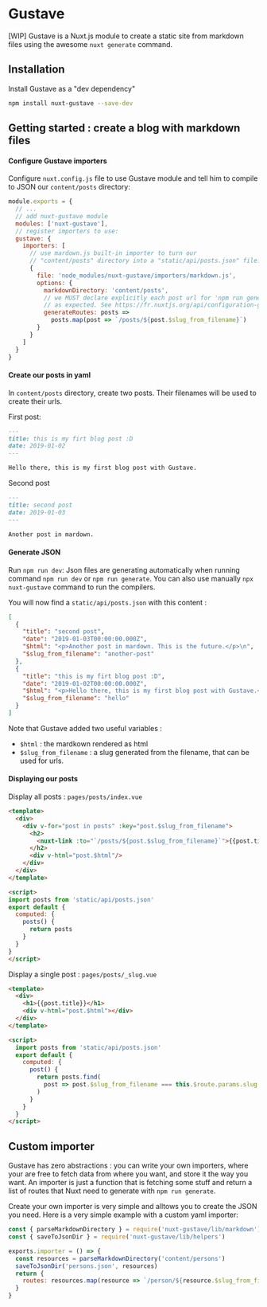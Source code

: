 # Gustave

[WIP] Gustave is a Nuxt.js module to create a static site from markdown files using the awesome `nuxt generate` command.

## Installation

Install Gustave as a "dev dependency"

```sh
npm install nuxt-gustave --save-dev
```

## Getting started : create a blog with markdown files

#### Configure Gustave importers

Configure `nuxt.config.js` file to use Gustave module and tell him to compile to JSON our `content/posts` directory:

```js
module.exports = {
  // ...
  // add nuxt-gustave module
  modules: ['nuxt-gustave'],
  // register importers to use:
  gustave: {
    importers: [
      // use mardown.js built-in importer to turn our
      // "content/posts" directory into a "static/api/posts.json" file.
      {
        file: 'node_modules/nuxt-gustave/importers/markdown.js',
        options: {
          markdownDirectory: 'content/posts',
          // we MUST declare explicitly each post url for 'npm run generate' to work
          // as expected. See https://fr.nuxtjs.org/api/configuration-generate/#routes
          generateRoutes: posts =>
            posts.map(post => `/posts/${post.$slug_from_filename}`)
        }
      }
    ]
  }
}
```

#### Create our posts in yaml

In `content/posts` directory, create two posts. Their filenames will be used to create their urls.

First post:

```markdown
---
title: this is my firt blog post :D
date: 2019-01-02
---

Hello there, this is my first blog post with Gustave.
```

Second post

```markdown
---
title: second post
date: 2019-01-03
---

Another post in mardown.
```

#### Generate JSON

Run `npm run dev`: Json files are generating automatically when running command `npm run dev` or `npm run generate`. You can also use manually `npx nuxt-gustave` command to run the compilers.

You will now find a `static/api/posts.json` with this content :

```json
[
  {
    "title": "second post",
    "date": "2019-01-03T00:00:00.000Z",
    "$html": "<p>Another post in mardown. This is the future.</p>\n",
    "$slug_from_filename": "another-post"
  },
  {
    "title": "this is my firt blog post :D",
    "date": "2019-01-02T00:00:00.000Z",
    "$html": "<p>Hello there, this is my first blog post with Gustave.</p>\n",
    "$slug_from_filename": "hello"
  }
]
```

Note that Gustave added two useful variables :

- `$html` : the mardkown rendered as html
- `$slug_from_filename` : a slug generated from the filename, that can be used for urls.

#### Displaying our posts

Display all posts : `pages/posts/index.vue`

```html
<template>
  <div>
    <div v-for="post in posts" :key="post.$slug_from_filename">
      <h2>
        <nuxt-link :to="`/posts/${post.$slug_from_filename}`">{{post.title}}</nuxt-link>
      </h2>
      <div v-html="post.$html"/>
    </div>
  </div>
</template>

<script>
import posts from 'static/api/posts.json'
export default {
  computed: {
    posts() {
      return posts
    }
  }
}
</script>
```

Display a single post : `pages/posts/_slug.vue`

```html
<template>
  <div>
    <h1>{{post.title}}</h1>
    <div v-html="post.$html"></div>
  </div>
</template>

<script>
  import posts from 'static/api/posts.json'
  export default {
    computed: {
      post() {
        return posts.find(
          post => post.$slug_from_filename === this.$route.params.slug
        )
      }
    }
  }
</script>
```

## Custom importer

Gustave has zero abstractions : you can write your own importers, where your are free to fetch data from where you want, and store it the way you want. An importer is just a function that is fetching some stuff and return a list of routes that Nuxt need to generate with `npm run generate`.

Create your own importer is very simple and alltows you to create the JSON you need. Here is a very simple example with a custom yaml importer:

```js
const { parseMarkdownDirectory } = require('nuxt-gustave/lib/markdown')
const { saveToJsonDir } = require('nuxt-gustave/lib/helpers')

exports.importer = () => {
  const resources = parseMarkdownDirectory('content/persons')
  saveToJsonDir('persons.json', resources)
  return {
    routes: resources.map(resource => `/person/${resource.$slug_from_filename}`)
  }
}
```
